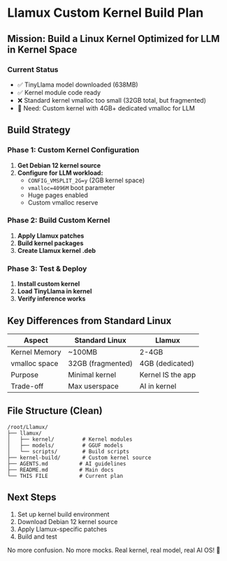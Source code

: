 # Llamux Custom Kernel Build Plan

## Mission: Build a Linux Kernel Optimized for LLM in Kernel Space

### Current Status
- ✅ TinyLlama model downloaded (638MB)
- ✅ Kernel module code ready
- ❌ Standard kernel vmalloc too small (32GB total, but fragmented)
- 🎯 Need: Custom kernel with 4GB+ dedicated vmalloc for LLM

## Build Strategy

### Phase 1: Custom Kernel Configuration
1. **Get Debian 12 kernel source**
2. **Configure for LLM workload:**
   - `CONFIG_VMSPLIT_2G=y` (2GB kernel space)
   - `vmalloc=4096M` boot parameter
   - Huge pages enabled
   - Custom vmalloc reserve

### Phase 2: Build Custom Kernel
1. **Apply Llamux patches**
2. **Build kernel packages**
3. **Create Llamux kernel .deb**

### Phase 3: Test & Deploy
1. **Install custom kernel**
2. **Load TinyLlama in kernel**
3. **Verify inference works**

## Key Differences from Standard Linux

| Aspect | Standard Linux | Llamux |
|--------|---------------|---------|
| Kernel Memory | ~100MB | 2-4GB |
| vmalloc space | 32GB (fragmented) | 4GB (dedicated) |
| Purpose | Minimal kernel | Kernel IS the app |
| Trade-off | Max userspace | AI in kernel |

## File Structure (Clean)
```
/root/Llamux/
├── llamux/
│   ├── kernel/         # Kernel modules
│   ├── models/         # GGUF models
│   └── scripts/        # Build scripts
├── kernel-build/       # Custom kernel source
├── AGENTS.md          # AI guidelines
├── README.md          # Main docs
└── THIS FILE          # Current plan
```

## Next Steps
1. Set up kernel build environment
2. Download Debian 12 kernel source
3. Apply Llamux-specific patches
4. Build and test

No more confusion. No more mocks. Real kernel, real model, real AI OS! 🦙